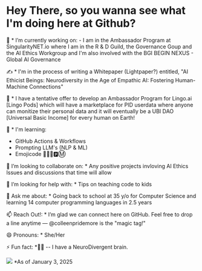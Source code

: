 
# Hey There, so you wanna see what I'm doing here at Github?
🔭 * I’m currently working on: - I am in the Ambassador Program at SingularityNET.io where I am in the R & D Guild, the Governance Goup and the AI Ethics Workgroup and I'm also involved with the BGI BEGIN NEXUS - Global AI Governance

✍️ * I'm in the process of writing a Whitepaper (Lightpaper?) entitled, "AI Ethicist Beings: Neurodiversity in the Age of Empathic AI: Fostering Human-Machine Connections"

🍏 * I have a tentative offer to develop an Ambassador Program for Lingo.ai [Lingo Pods] which will have a marketplace for PID userdata where anyone can monitize their personal data and it will eventually be a UBI DAO [Universal Basic Income] for every human on Earth!

🌱 * I'm learning: 
* GitHub Actions & Workflows
* Prompting LLM's (NLP & ML)
* Emojicode 👩‍✈️♊🅿️Ⓜ️

👯 I’m looking to collaborate on: * Any positive projects invloving AI Ethics Issues and discussions that time will allow

🤔 I’m looking for help with: * Tips on teaching code to kids

💬 Ask me about: * Going back to school at 35 y/o for Computer Science and learning 14 computer programming languages in 2.5 years

📫 Reach Out!: * I’m glad we can connect here on GitHub. Feel free to drop a line anytime — @colleenpridemore is the "magic tag!"

😄 Pronouns: * She/Her

⚡ Fun fact: *:woman_facepalming: -- I have a NeuroDivergent brain.


 ![](https://komarev.com/ghpvc/?username=colleenpridemore&color=blueviolet)   *As of January 3, 2025

